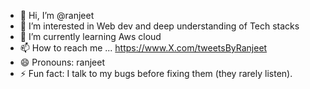 - 👋 Hi, I’m @ranjeet
- 👀 I’m interested in Web dev and deep understanding of Tech stacks
- 🌱 I’m currently learning Aws cloud 
- 📫 How to reach me ... https://www.X.com/tweetsByRanjeet
- 😄 Pronouns: ranjeet
- ⚡ Fun fact: I talk to my bugs before fixing them (they rarely listen).

<!---
ranjeetonGitthub/ranjeetonGitthub is a ✨ special ✨ repository because its `README.md` (this file) appears on your GitHub profile.
You can click the Preview link to take a look at your changes.
--->
